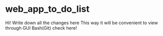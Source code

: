 # web_app_to_do_list
Hi!
Write down all the changes here 
This way it will be convenient to view through GUI Bash(Git)
check here!
